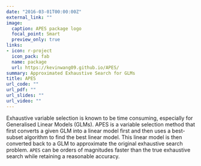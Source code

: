 ```yaml
---
date: "2016-03-01T00:00:00Z"
external_link: ""
image:
  caption: APES package logo
  focal_point: Smart
  preview_only: true
links:
- icon: r-project
  icon_pack: fab
  name: package
  url: https://kevinwang09.github.io/APES/
summary: Approximated Exhaustive Search for GLMs
title: APES
url_code: ""
url_pdf: ""
url_slides: ""
url_video: ""
---
```


Exhaustive variable selection is known to be time consuming, especially for Generalised Linear Models (GLMs). APES is a variable selection method that first converts a given GLM into a linear model first and then uses a best-subset algorithm to find the best linear model. This linear model is then converted back to a GLM to approximate the original exhaustive search problem. `APES` can be orders of magnitudes faster than the true exhaustive search while retaining a reasonable accuracy.
